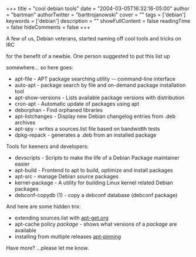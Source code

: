 +++
title = "cool debian tools"
date = "2004-03-05T16:32:16-05:00"
author = "bartman"
authorTwitter = "barttrojanowski"
cover = ""
tags = ['debian']
keywords = ['debian']
description = ""
showFullContent = false
readingTime = false
hideComments = false
+++

<p>A few of us, Debian veterans, started naming off cool tools and tricks on IRC

for the benefit of a newbie.  One person suggested to put this list up 

somewhere...  so here goes:</p>



<ul>

<li>apt-file - APT package searching utility -- command-line interface

<li>auto-apt - package search by file and on-demand package installation tool

<li>apt-show-versions - Lists available package versions with distribution

<li>cron-apt - Automatic update of packages using apt

<li>deborphan - Find orphaned libraries

<li>apt-listchanges - Display new Debian changelog entries from .deb archives

<li>apt-spy - writes a sources.list file based on bandwidth tests

<li>dpkg-repack - generates a .deb from an installed package

</ul>



<p>Tools for keeners and developers:</p>



<ul>

<li>devscripts - Scripts to make the life of a Debian Package maintainer easier

<li>apt-build - Frontend to apt to build, optimize and install packages

<li>apt-src - manage Debian source packages

<li>kernel-package - A utility for building Linux kernel related Debian packages

<li>debconf-copydb (1)   - copy a debconf database (debconf package)

</ul>



<p>And here are some hidden trix:</p>



<ul>

<li>extending sources.list with <a href=http://apt-get.org>apt-get.org</a>

<li>apt-cache policy <i>package</i> - shows what versions of a <i>package</i> are available

<li>installing from multiple releases <a href=http://www.argon.org/~roderick/apt-pinning.html>apt-pinning</a>

</ul>



Have more? ...please let me know.
